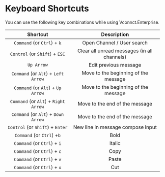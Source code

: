 # Keyboard Shortcuts

You can use the following key combinations while using Vconnct.Enterprise.

|               Shortcut               |                 Description                 |
| :----------------------------------: | :-----------------------------------------: |
|      `Command` (or `Ctrl`) + `k`     |          Open Channel / User search         |
|    `Control` (or `Shift`) + `ESC`    | Clear all unread messages (in all channels) |
|              `Up Arrow`              |            Edit previous message            |
|  `Command` (or `Alt`) + `Left Arrow` |     Move to the beginning of the message    |
|   `Command` (or `Alt`) + `Up Arrow`  |     Move to the beginning of the message    |
| `Command` (or `Alt`) + `Right Arrow` |        Move to the end of the message       |
|  `Command` (or `Alt`) + `Down Arrow` |        Move to the end of the message       |
|   `Control` (or `Shift`) + `Enter`   |      New line in message compose input      |
|      `Command` (or `Ctrl`) +`b`      |                     Bold                    |
|      `Command` (or `Ctrl`) + `i`     |                    Italic                   |
|      `Command` (or `Ctrl`) + `c`     |                     Copy                    |
|      `Command` (or `Ctrl`) + `v`     |                    Paste                    |
|      `Command` (or `Ctrl`) + `x`     |                     Cut                     |
